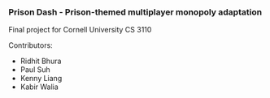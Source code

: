 ### Prison Dash - Prison-themed multiplayer monopoly adaptation

Final project for Cornell University CS 3110

Contributors:
- Ridhit Bhura
- Paul Suh
- Kenny Liang
- Kabir Walia

